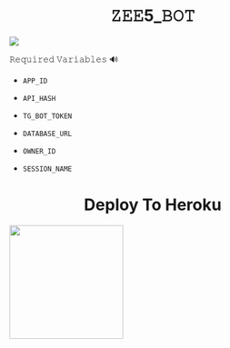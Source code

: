 <h1 align="center">
  <b> 𝚉𝙴𝙴5_𝙱𝙾𝚃 </b>
</h1>


<p align="left"><a href="https://github.com/Tellybots/Zee5-Dl-Bot"><img src="https://github-readme-stats.vercel.app/api/pin?username=Tellybots&show_icons=true&theme=dracula&hide_border=true&repo=Zee5-dl-Bot"></a></p>
  


  
𝚁𝚎𝚚𝚞𝚒𝚛𝚎𝚍 𝚅𝚊𝚛𝚒𝚊𝚋𝚕𝚎𝚜 🔊

* `APP_ID`

* `API_HASH`

* `TG_BOT_TOKEN`

* `DATABASE_URL`

* `OWNER_ID`

* `SESSION_NAME`



<h1 align="center">
  <b>Deploy To Heroku</b>
</h1>

<p><a href="https://heroku.com/deploy?template=https://github.com/sahaynitin/leech_x/tree/master)"> <img src="https://img.shields.io/badge/Deploy%20To%20Heroku-Gold?style=for-the-badge&logo=heroku" width="200""/></a></p>
